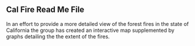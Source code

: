 ## Cal Fire Read Me File

In an effort to provide a more detailed view of the forest fires in the state of California the group has created an interactive map supplemented by graphs detailing the the extent of the fires.
